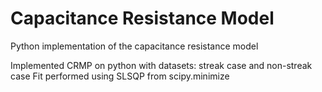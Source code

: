 # Capacitance Resistance Model
Python implementation of the capacitance resistance model

Implemented CRMP on python with datasets: streak case and non-streak case
Fit performed using SLSQP from scipy.minimize

